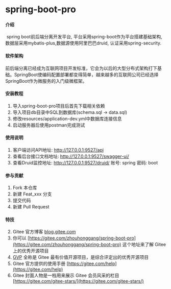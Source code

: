 # spring-boot-pro

#### 介绍
​	spring boot前后端分离开发平台, 平台采用spring-boot作为平台搭建基础架构, 数据层采用mybatis-plus,数据源使用阿里巴巴druid, 认证采用spring-security.

#### 软件架构
​	前后端分离已经成为互联网项目开发标准，它会为以后的大型分布式架构打下基础。SpringBoot使编码配置部署都变得简单，越来越多的互联网公司已经选择SpringBoot作为微服务的入门级微框架。


#### 安装教程

1.  导入spring-boot-pro项目后首先下载相关依赖
1.  导入项目db目录中SQL到数据库(schema.sql -> data.sql)
2.  修改resources/application-dev.yml中数据库连接信息
3.  启动服务器后使用postman完成测试

#### 使用说明

1.  客户端访问API地址: 	 http://127.0.0.1:9527/api
2.  查看后台接口文档地址:   http://127.0.0.1:9527/swagger-ui/
3.  查看Druid监控地址:     http://127.0.0.1:9527/druid/
    账号: spring 密码: boot

#### 参与贡献

1.  Fork 本仓库
2.  新建 Feat_xxx 分支
3.  提交代码
4.  新建 Pull Request


#### 特技

2.  Gitee 官方博客 [blog.gitee.com](https://blog.gitee.com)
3.  你可以 [https://gitee.com/zhouhonggang/spring-boot-pro](https://gitee.com/zhouhonggang/spring-boot-pro) 这个地址来了解 Gitee 上的优秀开源项目
4.  [GVP](https://gitee.com/gvp) 全称是 Gitee 最有价值开源项目，是综合评定出的优秀开源项目
5.  Gitee 官方提供的使用手册 [https://gitee.com/help](https://gitee.com/help)
6.  Gitee 封面人物是一档用来展示 Gitee 会员风采的栏目 [https://gitee.com/gitee-stars/](https://gitee.com/gitee-stars/)
